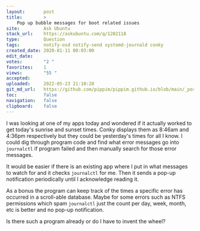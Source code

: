 ```yaml
---
layout:       post
title:        >
    Pop up bubble messages for boot related issues
site:         Ask Ubuntu
stack_url:    https://askubuntu.com/q/1202118
type:         Question
tags:         notify-osd notify-send systemd-journald conky
created_date: 2020-01-11 00:03:00
edit_date:    
votes:        "2 "
favorites:    1
views:        "55 "
accepted:     
uploaded:     2022-05-23 21:10:28
git_md_url:   https://github.com/pippim/pippim.github.io/blob/main/_posts/2020/2020-01-11-Pop-up-bubble-messages-for-boot-related-issues.md
toc:          false
navigation:   false
clipboard:    false
---
```


I was looking at one of my apps today and wondered if it actually worked to get today's sunrise and sunset times. Conky displays them as 8:46am and 4:36pm respectively but they could be yesterday's times for all I know. I could dig through program code and find what error messages go into `journalctl` if program failed and then manually search for those error messages.

It would be easier if there is an existing app where I put in what messages to watch for and it checks `journalctl` for me. Then it sends a pop-up notification periodically until I acknowledge reading it.

As a bonus the program can keep track of the times a specific error has occurred in a scroll-able database. Maybe for some errors such as NTFS permissions which spam `journalctl` just the count per day, week, month, etc is better and no pop-up notification.

Is there such a program already or do I have to invent the wheel?
